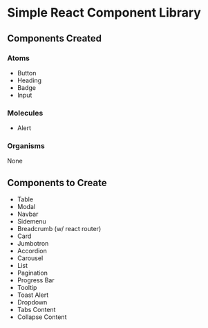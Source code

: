 # Simple React Component Library

## Components Created

### Atoms

- Button
- Heading
- Badge
- Input

### Molecules

- Alert

### Organisms

None

## Components to Create

- Table
- Modal
- Navbar
- Sidemenu
- Breadcrumb (w/ react router)
- Card
- Jumbotron
- Accordion
- Carousel
- List
- Pagination
- Progress Bar
- Tooltip
- Toast Alert
- Dropdown
- Tabs Content
- Collapse Content
